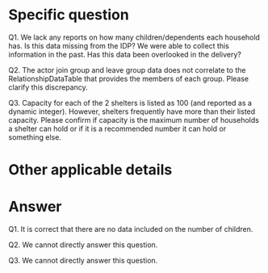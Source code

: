 ﻿# Specific question #


Q1.
We lack any reports on how many children/dependents each household has. Is this data missing from the IDP? We were able to collect this information in the past. Has this data been overlooked in the delivery?


Q2.
The actor join group and leave group data does not correlate to the RelationshipDataTable that provides the members of each group. Please clarify this discrepancy.


Q3.
Capacity for each of the 2 shelters is listed as 100 (and reported as a dynamic integer). However, shelters frequently have more than their listed capacity. Please confirm if capacity is the maximum number of households a shelter can hold or if it is a recommended number it can hold or something else.




# Other applicable details #




# Answer #

Q1. It is correct that there are no data included on the number of children.

Q2. We cannot directly answer this question.

Q3. We cannot directly answer this question.
